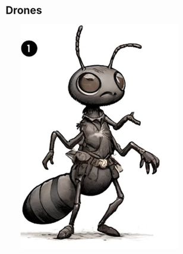 # Drones

<figure><img src="../../.gitbook/assets/image (3).png" alt=""><figcaption></figcaption></figure>
